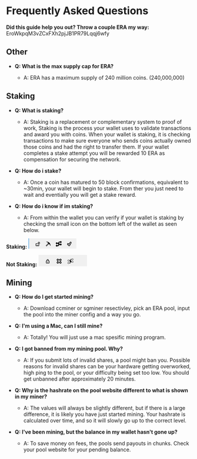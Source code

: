 # Frequently Asked Questions

**__Did this guide help you out? Throw a couple ERA my way:__** EroWkpqM3vZCxFXh2pjJB1PR79Lqqj6wfy

## Other
- **Q: What is the max supply cap for ERA?**

	- A: ERA has a maximum supply of 240 million coins. (240,000,000)

## Staking

- **Q: What is staking?**

	- A: Staking is a replacement or complementary system to proof of work, Staking is the process your wallet uses to validate transactions and award you with coins. When your wallet is staking, it is checking transactions to make sure everyone who sends coins actually owned those coins and had the right to transfer them. If your wallet completes a stake attempt you will be rewarded 10 ERA as compensation for securing the network.
	
- **Q: How do i stake?**

	- A: Once a coin has matured to 50 block confirmations, equivalent to ~30min, your wallet will begin to stake.  From ther you just need to wait and eventially you will get a stake reward.
	
- **Q: How do i know if im staking?**

	- A: From within the wallet you can verify if your wallet is staking by checking the small icon on the bottom left of the wallet as seen below.

**Staking:**
![Pickaxe means its staking](/Images/staking.png)

**Not Staking:**
![X means its not staking](/Images/not-staking.png)
	
	
## Mining

- **Q: How do I get started mining?**

	- A: Download ccminer or sgminer resectivley, pick an ERA pool, input the pool into the miner config and a way you go.
	
- **Q: I'm using a Mac, can I still mine?**

	- A: Totally! You will just use a mac spesific mining program.
	
- **Q: I got banned from my mining pool. Why?**

	- A: If you submit lots of invalid shares, a pool might ban you. Possible reasons for invalid shares can be your hardware getting overworked, high ping to the pool, or your difficulty being set too low. You should get unbanned after approximately 20 minutes.
	
- **Q: Why is the hashrate on the pool website different to what is shown in my miner?**

	- A: The values will always be slightly different, but if there is a large difference, it is likely you have just started mining. Your hashrate is calculated over time, and so it will slowly go up to the correct level.
	
- **Q: I've been mining, but the balance in my wallet hasn't gone up?**

	- A: To save money on fees, the pools send payouts in chunks. Check your pool website for your pending balance.
